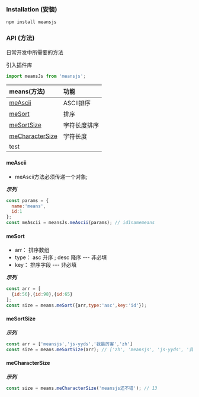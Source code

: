 
### Installation (安装)

```console
npm install meansjs
```

### API (方法)

日常开发中所需要的方法

引入插件库
```javascript
import meansJs from 'meansjs';
```

| means(方法)                           |  功能           |
| :---                                  |  :---           |
| [meAscii](#meAscii)                   |  ASCII排序      |
| [meSort](#meSort)                     |    排序         |
| [meSortSize](#meSortSize)             |  字符长度排序    |
| [meCharacterSize](#meCharacterSize)   |   字符长度       |
| test                                  |                 |

#### meAscii

* meAscii方法必须传递一个对象;

***示列***
```javascript
const params = {
  name:'means',
  id:1
};
const meAscii = meansJs.meAscii(params); // id1namemeans
```

#### meSort

* arr： 排序数组
* type： asc 升序 ; desc 降序 --- 非必填
* key： 排序字段 --- 非必填

***示列***
```javascript
const arr = [
  {id:56},{id:98},{id:65}
];
const size = means.meSort({arr,type:'asc',key:'id'});
```

#### meSortSize

***示列***
```javascript
const arr = ['meansjs','js-yyds','我最厉害','zh']
const size = means.meSortSize(arr); // ['zh', 'meansjs', 'js-yyds', '我最厉害']
```

#### meCharacterSize

***示列***
```javascript
const size = means.meCharacterSize('meansjs还不错'); // 13
```

